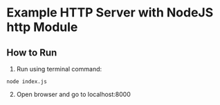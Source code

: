 # Example HTTP Server with NodeJS http Module

## How to Run
1. Run using terminal command:
```
node index.js
```

2. Open browser and go to localhost:8000
